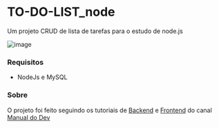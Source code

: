 # TO-DO-LIST_node
Um projeto CRUD de lista de tarefas para o estudo de node.js

![image](https://github.com/arthurolando/to-do-list_node/assets/124641219/b25d5c1a-1071-4880-83c8-3abf9aa6f9c4)


### Requisitos
- NodeJs e MySQL

### Sobre
O projeto foi feito seguindo os tutoriais de
[Backend](https://www.youtube.com/watch?v=Cdu0WJhI-d8) e
[Frontend](https://www.youtube.com/watch?v=YVsNVPFOEuk&t=164s) do canal [Manual do Dev](https://www.youtube.com/@ManualdoDev)
